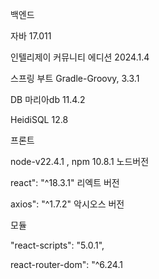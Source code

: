 백엔드

자바 17.011

인텔리제이 커뮤니티 에디션 2024.1.4

스프링 부트 Gradle-Groovy, 3.3.1

DB 마리아db 11.4.2

HeidiSQL 12.8

프론트

node-v22.4.1 , npm 10.8.1   노드버전 

react": "^18.3.1" 리엑트 버전

axios": "^1.7.2"  악시오스 버전

모듈

"react-scripts": "5.0.1",

react-router-dom": "^6.24.1


